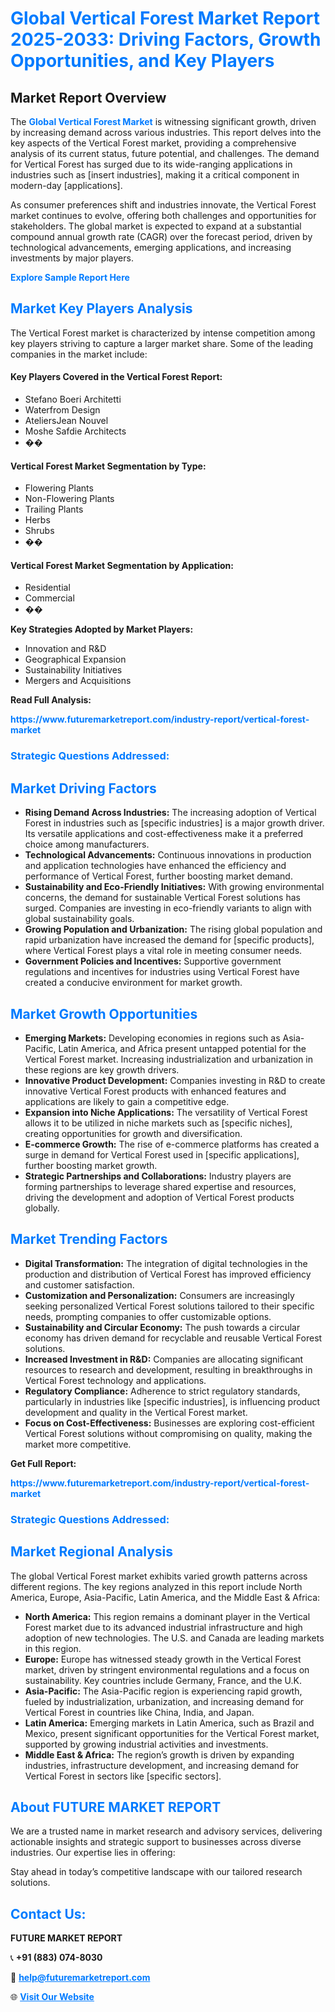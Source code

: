 <h1 style="color: #007BFF;">Global Vertical Forest Market Report 2025-2033: Driving Factors, Growth Opportunities, and Key Players</h1>

<section id="overview">
<h2>Market Report Overview</h2>
<p>The <a href="https://www.futuremarketreport.com/industry-report/vertical-forest-market" style="color: #007BFF; text-decoration: none;"><strong>Global Vertical Forest Market</strong></a> is witnessing significant growth, driven by increasing demand across various industries. This report delves into the key aspects of the Vertical Forest market, providing a comprehensive analysis of its current status, future potential, and challenges. The demand for Vertical Forest has surged due to its wide-ranging applications in industries such as [insert industries], making it a critical component in modern-day [applications].</p>
<p>As consumer preferences shift and industries innovate, the Vertical Forest market continues to evolve, offering both challenges and opportunities for stakeholders. The global market is expected to expand at a substantial compound annual growth rate (CAGR) over the forecast period, driven by technological advancements, emerging applications, and increasing investments by major players.</p>
</section>

<section id="overview">
<p><a href="https://www.futuremarketreport.com/request-sample/reportId=113845" style="color: #007BFF; text-decoration: none;"><strong>Explore Sample Report Here</strong></a></p>
</section>

<section id="key-players">
<h2 style="color: #007BFF;">Market Key Players Analysis</h2>
<p>The Vertical Forest market is characterized by intense competition among key players striving to capture a larger market share. Some of the leading companies in the market include:</p>
<h4>Key Players Covered in the Vertical Forest Report:</h4>
<ul><li>Stefano Boeri Architetti</li><li>Waterfrom Design</li><li>AteliersJean Nouvel</li><li>Moshe Safdie Architects</li><li>��</li></ul>
<h4>Vertical Forest Market Segmentation by Type:</h4>
<ul><li>Flowering Plants</li><li>Non-Flowering Plants</li><li>Trailing Plants</li><li>Herbs</li><li>Shrubs</li><li>��</li></ul>

<h4>Vertical Forest Market Segmentation by Application:</h4>
<ul><li>Residential</li><li>Commercial</li><li>��</li></ul>
<p><strong>Key Strategies Adopted by Market Players:</strong></p>
<ul>
<li>Innovation and R&D</li>
<li>Geographical Expansion</li>
<li>Sustainability Initiatives</li>
<li>Mergers and Acquisitions</li>
</ul>
</section>

<section>
<p><strong>Read Full Analysis: </strong></p><a href="https://www.futuremarketreport.com/industry-report/vertical-forest-market" style="color: #007BFF; text-decoration: none;"><strong>https://www.futuremarketreport.com/industry-report/vertical-forest-market</strong></a>
<h3 style="color: #007BFF;">Strategic Questions Addressed:</h3>
</section>

<section id="driving-factors">
<h2 style="color: #007BFF;">Market Driving Factors</h2>
<ul>
<li><strong>Rising Demand Across Industries:</strong> The increasing adoption of Vertical Forest in industries such as [specific industries] is a major growth driver. Its versatile applications and cost-effectiveness make it a preferred choice among manufacturers.</li>
<li><strong>Technological Advancements:</strong> Continuous innovations in production and application technologies have enhanced the efficiency and performance of Vertical Forest, further boosting market demand.</li>
<li><strong>Sustainability and Eco-Friendly Initiatives:</strong> With growing environmental concerns, the demand for sustainable Vertical Forest solutions has surged. Companies are investing in eco-friendly variants to align with global sustainability goals.</li>
<li><strong>Growing Population and Urbanization:</strong> The rising global population and rapid urbanization have increased the demand for [specific products], where Vertical Forest plays a vital role in meeting consumer needs.</li>
<li><strong>Government Policies and Incentives:</strong> Supportive government regulations and incentives for industries using Vertical Forest have created a conducive environment for market growth.</li>
</ul>
</section>

<section id="growth-opportunities">
<h2 style="color: #007BFF;">Market Growth Opportunities</h2>
<ul>
<li><strong>Emerging Markets:</strong> Developing economies in regions such as Asia-Pacific, Latin America, and Africa present untapped potential for the Vertical Forest market. Increasing industrialization and urbanization in these regions are key growth drivers.</li>
<li><strong>Innovative Product Development:</strong> Companies investing in R&D to create innovative Vertical Forest products with enhanced features and applications are likely to gain a competitive edge.</li>
<li><strong>Expansion into Niche Applications:</strong> The versatility of Vertical Forest allows it to be utilized in niche markets such as [specific niches], creating opportunities for growth and diversification.</li>
<li><strong>E-commerce Growth:</strong> The rise of e-commerce platforms has created a surge in demand for Vertical Forest used in [specific applications], further boosting market growth.</li>
<li><strong>Strategic Partnerships and Collaborations:</strong> Industry players are forming partnerships to leverage shared expertise and resources, driving the development and adoption of Vertical Forest products globally.</li>
</ul>
</section>

<section id="trending-factors">
<h2 style="color: #007BFF;">Market Trending Factors</h2>
<ul>
<li><strong>Digital Transformation:</strong> The integration of digital technologies in the production and distribution of Vertical Forest has improved efficiency and customer satisfaction.</li>
<li><strong>Customization and Personalization:</strong> Consumers are increasingly seeking personalized Vertical Forest solutions tailored to their specific needs, prompting companies to offer customizable options.</li>
<li><strong>Sustainability and Circular Economy:</strong> The push towards a circular economy has driven demand for recyclable and reusable Vertical Forest solutions.</li>
<li><strong>Increased Investment in R&D:</strong> Companies are allocating significant resources to research and development, resulting in breakthroughs in Vertical Forest technology and applications.</li>
<li><strong>Regulatory Compliance:</strong> Adherence to strict regulatory standards, particularly in industries like [specific industries], is influencing product development and quality in the Vertical Forest market.</li>
<li><strong>Focus on Cost-Effectiveness:</strong> Businesses are exploring cost-efficient Vertical Forest solutions without compromising on quality, making the market more competitive.</li>
</ul>
</section>

<section>
<p><strong>Get Full Report: </strong></p><a href="https://www.futuremarketreport.com/industry-report/vertical-forest-market" style="color: #007BFF; text-decoration: none;"><strong>https://www.futuremarketreport.com/industry-report/vertical-forest-market</strong></a>
<h3 style="color: #007BFF;">Strategic Questions Addressed:</h3>
</section>


<section id="regional-analysis">
<h2 style="color: #007BFF;">Market Regional Analysis</h2>
<p>The global Vertical Forest market exhibits varied growth patterns across different regions. The key regions analyzed in this report include North America, Europe, Asia-Pacific, Latin America, and the Middle East & Africa:</p>
<ul>
<li><strong>North America:</strong> This region remains a dominant player in the Vertical Forest market due to its advanced industrial infrastructure and high adoption of new technologies. The U.S. and Canada are leading markets in this region.</li>
<li><strong>Europe:</strong> Europe has witnessed steady growth in the Vertical Forest market, driven by stringent environmental regulations and a focus on sustainability. Key countries include Germany, France, and the U.K.</li>
<li><strong>Asia-Pacific:</strong> The Asia-Pacific region is experiencing rapid growth, fueled by industrialization, urbanization, and increasing demand for Vertical Forest in countries like China, India, and Japan.</li>
<li><strong>Latin America:</strong> Emerging markets in Latin America, such as Brazil and Mexico, present significant opportunities for the Vertical Forest market, supported by growing industrial activities and investments.</li>
<li><strong>Middle East & Africa:</strong> The region’s growth is driven by expanding industries, infrastructure development, and increasing demand for Vertical Forest in sectors like [specific sectors].</li>
</ul>
</section>

<footer>
<h2 style="color: #007BFF;">About FUTURE MARKET REPORT</h2>
<p>We are a trusted name in market research and advisory services, delivering actionable insights and strategic support to businesses across diverse industries. Our expertise lies in offering:</p>

<p>Stay ahead in today’s competitive landscape with our tailored research solutions.</p>

<h2 style="color: #007BFF;">Contact Us:</h2>
<p><strong>FUTURE MARKET REPORT</strong></p>
<p>📞 <strong>+91 (883) 074-8030</strong></p>
<p>📧 <strong><a href="mailto:help@futuremarketreport.com" style="color: #007BFF;">help@futuremarketreport.com</a></strong></p>
<p>🌐 <strong><a href="https://www.futuremarketreport.com/" style="color: #007BFF;">Visit Our Website</a></strong></p>
</footer>